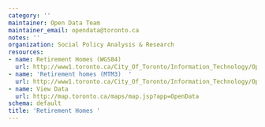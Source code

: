 ```yaml
---
category: ''
maintainer: Open Data Team
maintainer_email: opendata@toronto.ca
notes: ''
organization: Social Policy Analysis & Research
resources:
- name: Retirement Homes (WGS84)
  url: http://www1.toronto.ca/City_Of_Toronto/Information_Technology/Open_Data/Data_Sets/Assets/Files/Retirement_Homes_WGS84.zip
- name: 'Retirement homes (MTM3)  '
  url: http://www1.toronto.ca/City_Of_Toronto/Information_Technology/Open_Data/Data_Sets/Assets/Files/Retirement_Homes_mtm3.zip
- name: View Data
  url: http://map.toronto.ca/maps/map.jsp?app=OpenData
schema: default
title: 'Retirement Homes '
---
```

